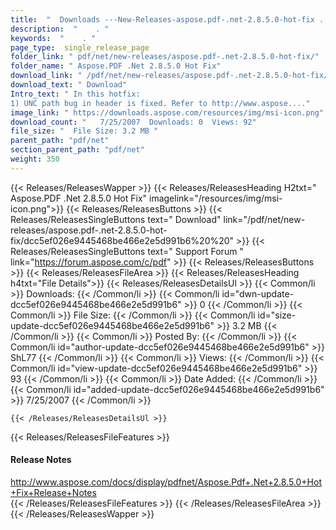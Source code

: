 ```yaml
---
title:  "  Downloads ---New-Releases-aspose.pdf-.net-2.8.5.0-hot-fix . " 
description:  "    . " 
keywords:  "    . " 
page_type:  single_release_page
folder_link: " pdf/net/new-releases/aspose.pdf-.net-2.8.5.0-hot-fix/"
folder_name: " Aspose.PDF .Net 2.8.5.0 Hot Fix"
download_link: " /pdf/net/new-releases/aspose.pdf-.net-2.8.5.0-hot-fix/dcc5ef026e9445468be466e2e5d991b6"
download_text: " Download"
Intro_text: " In this hotfix:
1) UNC path bug in header is fixed. Refer to http://www.aspose...."
image_link: " https://downloads.aspose.com/resources/img/msi-icon.png"
download_count: "   7/25/2007  Downloads: 0  Views: 92"
file_size: "  File Size: 3.2 MB "
parent_path: "pdf/net"
section_parent_path: "pdf/net"
weight: 350 
---
```


{{< Releases/ReleasesWapper >}}
  {{< Releases/ReleasesHeading H2txt=" Aspose.PDF .Net 2.8.5.0 Hot Fix" imagelink="/resources/img/msi-icon.png">}}
  {{< Releases/ReleasesButtons >}}
    {{< Releases/ReleasesSingleButtons text=" Download" link="/pdf/net/new-releases/aspose.pdf-.net-2.8.5.0-hot-fix/dcc5ef026e9445468be466e2e5d991b6%20%20" >}}
    {{< Releases/ReleasesSingleButtons text=" Support Forum " link="https://forum.aspose.com/c/pdf" >}}
  {{< Releases/ReleasesButtons >}}
  {{< Releases/ReleasesFileArea >}}
    {{< Releases/ReleasesHeading h4txt="File Details">}}
    {{< Releases/ReleasesDetailsUl >}}
            {{< Common/li  >}} Downloads: {{< /Common/li >}} 
      {{< Common/li id="dwn-update-dcc5ef026e9445468be466e2e5d991b6" >}} 0 {{< /Common/li >}} 
      {{< Common/li  >}} File Size: {{< /Common/li >}} 
      {{< Common/li id="size-update-dcc5ef026e9445468be466e2e5d991b6" >}} 3.2 MB {{< /Common/li >}} 
      {{< Common/li  >}} Posted By: {{< /Common/li >}} 
      {{< Common/li id="author-update-dcc5ef026e9445468be466e2e5d991b6" >}} ShL77 {{< /Common/li >}} 
      {{< Common/li  >}} Views: {{< /Common/li >}} 
      {{< Common/li id="view-update-dcc5ef026e9445468be466e2e5d991b6" >}} 93 {{< /Common/li >}} 
      {{< Common/li  >}} Date Added: {{< /Common/li >}} 
      {{< Common/li id="added-update-dcc5ef026e9445468be466e2e5d991b6" >}} 7/25/2007 {{< /Common/li >}} 

    {{< /Releases/ReleasesDetailsUl >}}

  {{< Releases/ReleasesFileFeatures >}}
      <h4>Release Notes</h4><div><a href="http://www.aspose.com/docs/display/pdfnet/Aspose.Pdf+.Net+2.8.5.0+Hot+Fix+Release+Notes">http://www.aspose.com/docs/display/pdfnet/Aspose.Pdf+.Net+2.8.5.0+Hot+Fix+Release+Notes</a></div>
  {{< /Releases/ReleasesFileFeatures >}}
 {{< /Releases/ReleasesFileArea >}}
{{< /Releases/ReleasesWapper >}}


